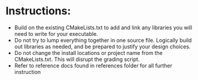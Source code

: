 # Instructions:
- Build on the existing CMakeLists.txt to add and link any libraries you will need to write for your executable. 
- Do not try to lump everything together in one source file. Logically build out libraries as needed, and be prepared to justify your design choices.
- Do not change the install locations or project name from the CMakeLists.txt. This will disrupt the grading script.
- Refer to reference docs found in references folder for all further instruction